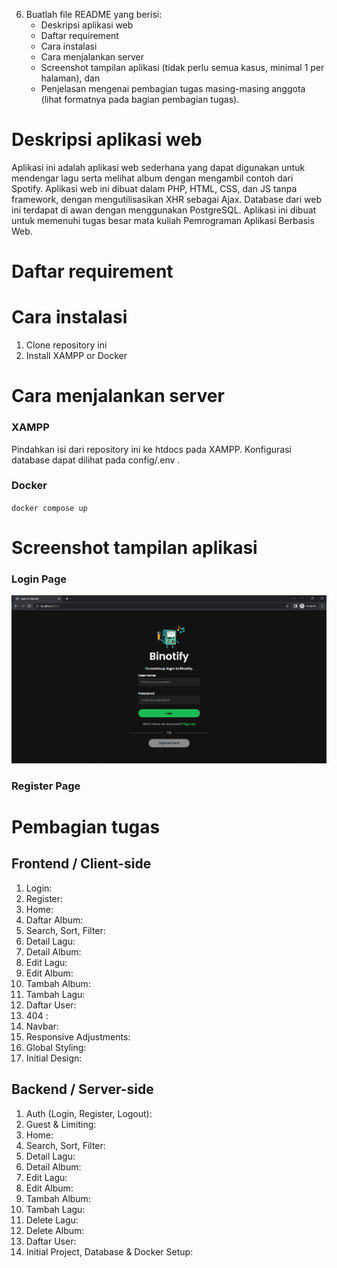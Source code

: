 6. Buatlah file README yang berisi:
    * Deskripsi aplikasi web
    * Daftar requirement
    * Cara instalasi
    * Cara menjalankan server
    * Screenshot tampilan aplikasi (tidak perlu semua kasus, minimal 1 per halaman), dan 
    * Penjelasan mengenai pembagian tugas masing-masing anggota (lihat formatnya pada bagian pembagian tugas).

# Deskripsi aplikasi web

Aplikasi ini adalah aplikasi web sederhana yang dapat digunakan untuk mendengar lagu serta melihat album dengan mengambil contoh dari Spotify. Aplikasi web ini dibuat dalam PHP, HTML, CSS, dan JS tanpa framework, dengan mengutilisasikan XHR sebagai Ajax. Database dari web ini terdapat di awan dengan menggunakan PostgreSQL. Aplikasi ini dibuat untuk memenuhi tugas besar mata kuliah Pemrograman Aplikasi Berbasis Web.

# Daftar requirement

# Cara instalasi

1. Clone repository ini
2. Install XAMPP or Docker

# Cara menjalankan server

### XAMPP

Pindahkan isi dari repository ini ke htdocs pada XAMPP. Konfigurasi database dapat dilihat pada config/.env .

### Docker

`docker compose up`

# Screenshot tampilan aplikasi

### Login Page
![](screenshots/20221028142714.png)  

### Register Page



# Pembagian tugas

## Frontend / Client-side
1. Login:
2. Register: 
3. Home:
4. Daftar Album:
5. Search, Sort, Filter:
6. Detail Lagu: 
7. Detail Album: 
8. Edit Lagu: 
9. Edit Album: 
10. Tambah Album:
11. Tambah Lagu: 
12. Daftar User: 
13. 404 : 
14. Navbar: 
15. Responsive Adjustments: 
16. Global Styling: 
17. Initial Design: 


## Backend / Server-side
1. Auth (Login, Register, Logout):
2. Guest & Limiting:
3. Home: 
4. Search, Sort, Filter:
5. Detail Lagu: 
6. Detail Album: 
7. Edit Lagu: 
8. Edit Album: 
9.  Tambah Album:
10. Tambah Lagu: 
11. Delete Lagu:
12. Delete Album: 
13. Daftar User: 
14. Initial Project, Database & Docker Setup: